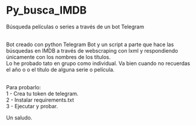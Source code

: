 # Py_busca_IMDB
Búsqueda películas o series a través de un bot Telegram<br><br>

Bot creado con python Telegram Bot y un script a parte que hace las búsquedas en IMDB a través de webscraping con lxml y respondiendo únicamente con los nombres de los títulos.<br>
Lo he probado tato en grupo como individual. Va bien cuando no recuerdas el año o o el título de alguna serie o película.<br><br>

Para probarlo:<br>
1 - Crea tu token de telegram.<br>
2 - Instalar requirements.txt<br>
3 - Ejecutar y probar.<br>

Un saludo.
